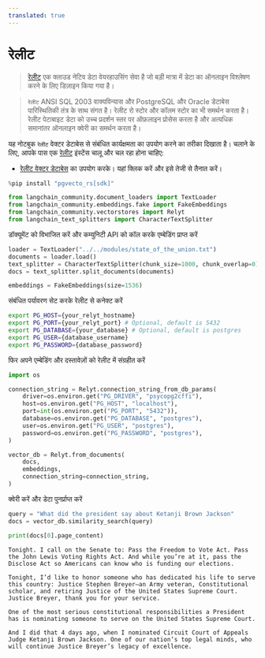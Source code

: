 ```yaml
---
translated: true
---
```


# रेलीट

>[रेलीट](https://docs.relyt.cn/docs/vector-engine/use/) एक क्लाउड नेटिव डेटा वेयरहाउसिंग सेवा है जो बड़ी मात्रा में डेटा का ऑनलाइन विश्लेषण करने के लिए डिज़ाइन किया गया है।

>`रेलीट` ANSI SQL 2003 वाक्यविन्यास और PostgreSQL और Oracle डेटाबेस पारिस्थितिकी तंत्र के साथ संगत है। रेलीट रो स्टोर और कॉलम स्टोर का भी समर्थन करता है। रेलीट पेटाबाइट डेटा को उच्च प्रदर्शन स्तर पर ऑफ़लाइन प्रोसेस करता है और अत्यधिक समानांतर ऑनलाइन क्वेरी का समर्थन करता है।

यह नोटबुक `रेलीट` वेक्टर डेटाबेस से संबंधित कार्यक्षमता का उपयोग करने का तरीका दिखाता है।
चलाने के लिए, आपके पास एक [रेलीट](https://docs.relyt.cn/) इंस्टेंस चालू और चल रहा होना चाहिए:
- [रेलीट वेक्टर डेटाबेस](https://docs.relyt.cn/docs/vector-engine/use/) का उपयोग करके। यहां क्लिक करें और इसे तेजी से तैनात करें।

```python
%pip install "pgvecto_rs[sdk]"
```

```python
from langchain_community.document_loaders import TextLoader
from langchain_community.embeddings.fake import FakeEmbeddings
from langchain_community.vectorstores import Relyt
from langchain_text_splitters import CharacterTextSplitter
```

डॉक्यूमेंट को विभाजित करें और कम्युनिटी API को कॉल करके एम्बेडिंग प्राप्त करें

```python
loader = TextLoader("../../modules/state_of_the_union.txt")
documents = loader.load()
text_splitter = CharacterTextSplitter(chunk_size=1000, chunk_overlap=0)
docs = text_splitter.split_documents(documents)

embeddings = FakeEmbeddings(size=1536)
```

संबंधित पर्यावरण सेट करके रेलीट से कनेक्ट करें

```bash
export PG_HOST={your_relyt_hostname}
export PG_PORT={your_relyt_port} # Optional, default is 5432
export PG_DATABASE={your_database} # Optional, default is postgres
export PG_USER={database_username}
export PG_PASSWORD={database_password}
```

फिर अपने एम्बेडिंग और दस्तावेज़ों को रेलीट में संग्रहीत करें

```python
import os

connection_string = Relyt.connection_string_from_db_params(
    driver=os.environ.get("PG_DRIVER", "psycopg2cffi"),
    host=os.environ.get("PG_HOST", "localhost"),
    port=int(os.environ.get("PG_PORT", "5432")),
    database=os.environ.get("PG_DATABASE", "postgres"),
    user=os.environ.get("PG_USER", "postgres"),
    password=os.environ.get("PG_PASSWORD", "postgres"),
)

vector_db = Relyt.from_documents(
    docs,
    embeddings,
    connection_string=connection_string,
)
```

क्वेरी करें और डेटा पुनर्प्राप्त करें

```python
query = "What did the president say about Ketanji Brown Jackson"
docs = vector_db.similarity_search(query)
```

```python
print(docs[0].page_content)
```

```output
Tonight. I call on the Senate to: Pass the Freedom to Vote Act. Pass the John Lewis Voting Rights Act. And while you’re at it, pass the Disclose Act so Americans can know who is funding our elections.

Tonight, I’d like to honor someone who has dedicated his life to serve this country: Justice Stephen Breyer—an Army veteran, Constitutional scholar, and retiring Justice of the United States Supreme Court. Justice Breyer, thank you for your service.

One of the most serious constitutional responsibilities a President has is nominating someone to serve on the United States Supreme Court.

And I did that 4 days ago, when I nominated Circuit Court of Appeals Judge Ketanji Brown Jackson. One of our nation’s top legal minds, who will continue Justice Breyer’s legacy of excellence.
```
